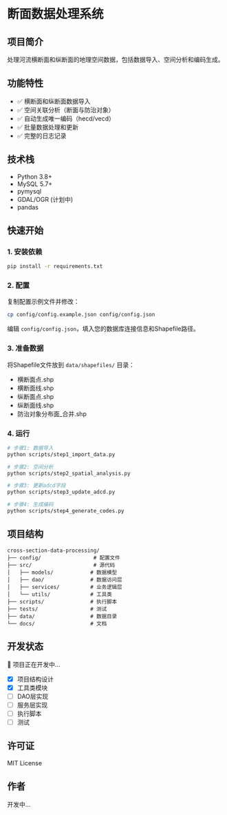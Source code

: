 # 断面数据处理系统

## 项目简介

处理河流横断面和纵断面的地理空间数据，包括数据导入、空间分析和编码生成。

## 功能特性

- ✅ 横断面和纵断面数据导入
- ✅ 空间关联分析（断面与防治对象）
- ✅ 自动生成唯一编码（hecd/vecd）
- ✅ 批量数据处理和更新
- ✅ 完整的日志记录

## 技术栈

- Python 3.8+
- MySQL 5.7+
- pymysql
- GDAL/OGR (计划中)
- pandas

## 快速开始

### 1. 安装依赖

```bash
pip install -r requirements.txt
```

### 2. 配置

复制配置示例文件并修改：

```bash
cp config/config.example.json config/config.json
```

编辑 `config/config.json`，填入您的数据库连接信息和Shapefile路径。

### 3. 准备数据

将Shapefile文件放到 `data/shapefiles/` 目录：
- 横断面点.shp
- 横断面线.shp
- 纵断面点.shp
- 纵断面线.shp
- 防治对象分布面_合并.shp

### 4. 运行

```bash
# 步骤1: 数据导入
python scripts/step1_import_data.py

# 步骤2: 空间分析
python scripts/step2_spatial_analysis.py

# 步骤3: 更新adcd字段
python scripts/step3_update_adcd.py

# 步骤4: 生成编码
python scripts/step4_generate_codes.py
```

## 项目结构

```
cross-section-data-processing/
├── config/                 # 配置文件
├── src/                    # 源代码
│   ├── models/            # 数据模型
│   ├── dao/               # 数据访问层
│   ├── services/          # 业务逻辑层
│   └── utils/             # 工具类
├── scripts/               # 执行脚本
├── tests/                 # 测试
├── data/                  # 数据目录
└── docs/                  # 文档
```

## 开发状态

🚧 项目正在开发中...

- [x] 项目结构设计
- [x] 工具类模块
- [ ] DAO层实现
- [ ] 服务层实现
- [ ] 执行脚本
- [ ] 测试

## 许可证

MIT License

## 作者

开发中...
